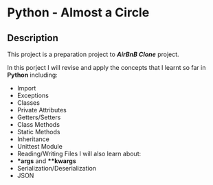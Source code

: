 # Python - Almost a Circle
## Description
This project is a preparation project to ***AirBnB Clone*** project.

In this porject I will revise and apply the concepts that I learnt so
far in **Python** including:
* Import
* Exceptions
* Classes
* Private Attributes
* Getters/Setters
* Class Methods
* Static Methods
* Inheritance
* Unittest Module
* Reading/Writing Files
I will also learn about:
* **\*args** and **\*\*kwargs**
* Serialization/Deserialization
* JSON
